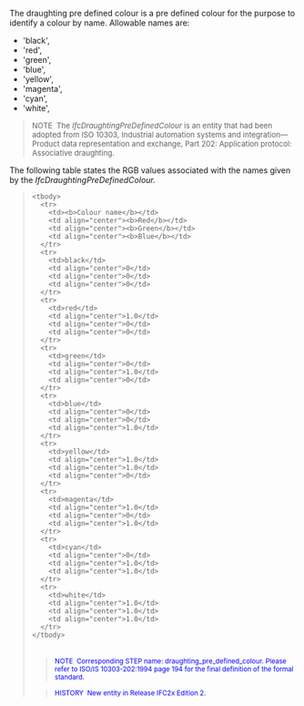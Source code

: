 ﻿The draughting pre defined colour is a pre defined colour for the purpose to identify a colour by name. Allowable names are:

* 'black',
* 'red',
* 'green', 
*  'blue',
* 'yellow',
* 'magenta',
* 'cyan',
* 'white',

> <font size="-1">NOTE&nbsp; The <i>IfcDraughtingPreDefinedColour</i>
is an entity that had been adopted from ISO 10303, Industrial
automation systems and integration&mdash;Product data
representation and exchange, Part 202: Application protocol:
Associative draughting.</font>
> 


The following table states the RGB values associated with the names given by the _IfcDraughtingPreDefinedColour._

> <table>
    <tbody>
      <tr>
        <td><b>Colour name</b></td>
        <td align="center"><b>Red</b></td>
        <td align="center"><b>Green</b></td>
        <td align="center"><b>Blue</b></td>
      </tr>
      <tr>
        <td>black</td>
        <td align="center">0</td>
        <td align="center">0</td>
        <td align="center">0</td>
      </tr>
      <tr>
        <td>red</td>
        <td align="center">1.0</td>
        <td align="center">0</td>
        <td align="center">0</td>
      </tr>
      <tr>
        <td>green</td>
        <td align="center">0</td>
        <td align="center">1.0</td>
        <td align="center">0</td>
      </tr>
      <tr>
        <td>blue</td>
        <td align="center">0</td>
        <td align="center">0</td>
        <td align="center">1.0</td>
      </tr>
      <tr>
        <td>yellow</td>
        <td align="center">1.0</td>
        <td align="center">1.0</td>
        <td align="center">0</td>
      </tr>
      <tr>
        <td>magenta</td>
        <td align="center">1.0</td>
        <td align="center">0</td>
        <td align="center">1.0</td>
      </tr>
      <tr>
        <td>cyan</td>
        <td align="center">0</td>
        <td align="center">1.0</td>
        <td align="center">1.0</td>
      </tr>
      <tr>
        <td>white</td>
        <td align="center">1.0</td>
        <td align="center">1.0</td>
        <td align="center">1.0</td>
      </tr>
    </tbody>
  </table>

> <font color="#0000ff"><small>
NOTE&nbsp; Corresponding STEP name: draughting_pre_defined_colour.
Please refer to ISO/IS 10303-202:1994 page 194 for the final definition
of the formal standard.</small> </font>

> <small> <font color="#0000ff">HISTORY&nbsp;
New entity in Release IFC2x Edition 2.</font> </small>